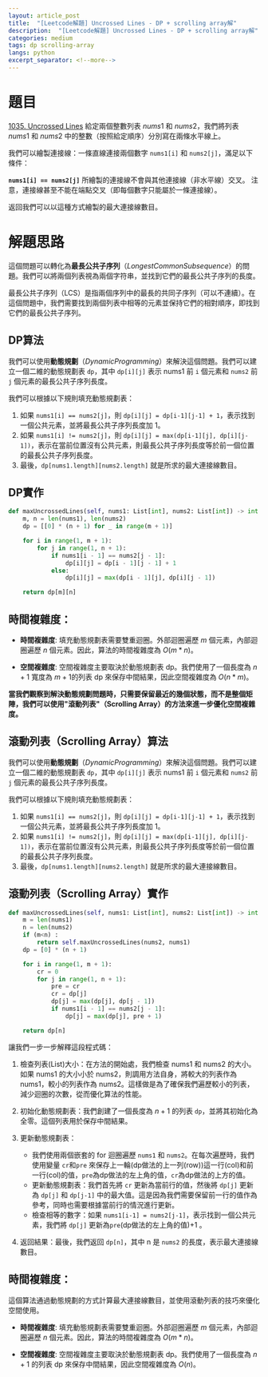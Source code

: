 ```yaml
---
layout: article_post
title:  "[Leetcode解題] Uncrossed Lines - DP + scrolling array解"
description:  "[Leetcode解題] Uncrossed Lines - DP + scrolling array解"
categories: medium
tags: dp scrolling-array
langs: python
excerpt_separator: <!--more-->
---
```


# 題目
[1035. Uncrossed Lines](https://leetcode.com/problems/uncrossed-lines/)
給定兩個整數列表 $nums1$ 和 $nums2$，我們將列表 $nums1$ 和 $nums2$ 中的整數（按照給定順序）分別寫在兩條水平線上。

我們可以繪製連接線：一條直線連接兩個數字 `nums1[i]` 和 `nums2[j]`，滿足以下條件：

<!--more-->

**`nums1[i] == nums2[j]`**
所繪製的連接線不會與其他連接線（非水平線）交叉。
注意，連接線甚至不能在端點交叉（即每個數字只能屬於一條連接線）。

返回我們可以以這種方式繪製的最大連接線數目。

# 解題思路
這個問題可以轉化為**最長公共子序列**（$Longest Common Subsequence$）的問題。我們可以將兩個列表視為兩個字符串，並找到它們的最長公共子序列的長度。

最長公共子序列（LCS）是指兩個序列中的最長的共同子序列（可以不連續）。在這個問題中，我們需要找到兩個列表中相等的元素並保持它們的相對順序，即找到它們的最長公共子序列。

## DP算法
我們可以使用**動態規劃**（$Dynamic Programming$）來解決這個問題。我們可以建立一個二維的動態規劃表 `dp`，其中 `dp[i][j]` 表示 nums1 前 `i` 個元素和 `nums2` 前 `j` 個元素的最長公共子序列長度。

我們可以根據以下規則填充動態規劃表：

1. 如果 `nums1[i] == nums2[j]`，則 `dp[i][j] = dp[i-1][j-1] + 1`，表示找到一個公共元素，並將最長公共子序列長度加 $1$。
2. 如果 `nums1[i] != nums2[j]`，則 `dp[i][j] = max(dp[i-1][j], dp[i][j-1])`，表示在當前位置沒有公共元素，則最長公共子序列長度等於前一個位置的最長公共子序列長度。
3. 最後，`dp[nums1.length][nums2.length]` 就是所求的最大連接線數目。

## DP實作
```python
def maxUncrossedLines(self, nums1: List[int], nums2: List[int]) -> int:
    m, n = len(nums1), len(nums2)
    dp = [[0] * (n + 1) for _ in range(m + 1)]

    for i in range(1, m + 1):
        for j in range(1, n + 1):
            if nums1[i - 1] == nums2[j - 1]:
                dp[i][j] = dp[i - 1][j - 1] + 1
            else:
                dp[i][j] = max(dp[i - 1][j], dp[i][j - 1])

    return dp[m][n]
```
## 時間複雜度：
- **時間複雜度**: 填充動態規劃表需要雙重迴圈。外部迴圈遍歷 $m$ 個元素，內部迴圈遍歷 $n$ 個元素。因此，算法的時間複雜度為 $O(m * n)$。

- **空間複雜度**: 空間複雜度主要取決於動態規劃表 dp。我們使用了一個長度為 $n+1$ 寬度為 $m+1$的列表 dp 來保存中間結果，因此空間複雜度為 $O(n*m)$。

**當我們觀察到解決動態規劃問題時，只需要保留最近的幾個狀態，而不是整個矩陣，我們可以使用"滾動列表"（Scrolling Array）的方法來進一步優化空間複雜度。**

## 滾動列表（Scrolling Array）算法
我們可以使用**動態規劃**（$Dynamic Programming$）來解決這個問題。我們可以建立一個二維的動態規劃表 `dp`，其中 `dp[i][j]` 表示 nums1 前 `i` 個元素和 `nums2` 前 `j` 個元素的最長公共子序列長度。

我們可以根據以下規則填充動態規劃表：

1. 如果 `nums1[i] == nums2[j]`，則 `dp[i][j] = dp[i-1][j-1] + 1`，表示找到一個公共元素，並將最長公共子序列長度加 $1$。
2. 如果 `nums1[i] != nums2[j]`，則 `dp[i][j] = max(dp[i-1][j], dp[i][j-1])`，表示在當前位置沒有公共元素，則最長公共子序列長度等於前一個位置的最長公共子序列長度。
3. 最後，`dp[nums1.length][nums2.length]` 就是所求的最大連接線數目。

## 滾動列表（Scrolling Array）實作
```python
def maxUncrossedLines(self, nums1: List[int], nums2: List[int]) -> int:
    m = len(nums1)
    n = len(nums2)
    if (m<n) :
        return self.maxUncrossedLines(nums2, nums1)
    dp = [0] * (n + 1)

    for i in range(1, m + 1):
        cr = 0
        for j in range(1, n + 1):
            pre = cr
            cr = dp[j]
            dp[j] = max(dp[j], dp[j - 1])
            if nums1[i - 1] == nums2[j - 1]:
                dp[j] = max(dp[j], pre + 1)

    return dp[n]
```
讓我們一步一步解釋這段程式碼：

1. 檢查列表(List)大小：在方法的開始處，我們檢查 nums1 和 nums2 的大小。如果 nums1 的大小小於 nums2，則調用方法自身，將較大的列表作為 nums1，較小的列表作為 nums2。這樣做是為了確保我們遍歷較小的列表，減少迴圈的次數，從而優化算法的性能。
2. 初始化動態規劃表：我們創建了一個長度為 $n+1$ 的列表 `dp`，並將其初始化為全零。這個列表用於保存中間結果。
3. 更新動態規劃表：
    - 我們使用兩個嵌套的 for 迴圈遍歷 `nums1` 和 `nums2`。在每次遍歷時，我們使用變量 `cr`和`pre` 來保存上一輪(dp做法的上一列(row))這一行(col)和前一行(col)的值，`pre`為dp做法的左上角的值，`cr`為dp做法的上方的值。
    - 更新動態規劃表：我們首先將 `cr` 更新為當前行的值，然後將 `dp[j]` 更新為 `dp[j]` 和 `dp[j-1]` 中的最大值。這是因為我們需要保留前一行的值作為參考，同時也需要根據當前行的情況進行更新。
    - 檢查相等的數字：如果 `nums1[i-1] = nums2[j-1]`，表示找到一個公共元素，我們將 `dp[j]` 更新為`pre`(dp做法的左上角的值)$+1$ 。

4. 返回結果：最後，我們返回 `dp[n]`，其中 n 是 `nums2` 的長度，表示最大連接線數目。


## 時間複雜度：
這個算法通過動態規劃的方式計算最大連接線數目，並使用滾動列表的技巧來優化空間使用。
- **時間複雜度**: 填充動態規劃表需要雙重迴圈。外部迴圈遍歷 $m$ 個元素，內部迴圈遍歷 $n$ 個元素。因此，算法的時間複雜度為 $O(m * n)$。

- **空間複雜度**: 空間複雜度主要取決於動態規劃表 dp。我們使用了一個長度為 $n+1$ 的列表 dp 來保存中間結果，因此空間複雜度為 $O(n)$。